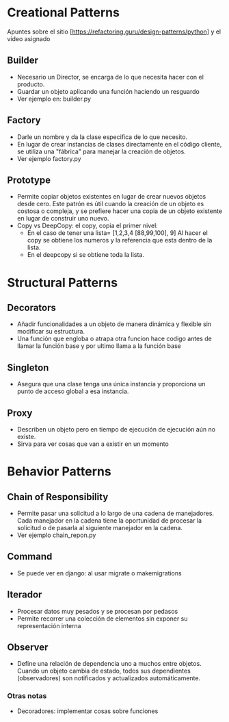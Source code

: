 
# Creational Patterns
Apuntes sobre el sitio [https://refactoring.guru/design-patterns/python] y el video asignado

## Builder

- Necesario un Director, se encarga de lo que necesita hacer con el producto.
- Guardar un objeto aplicando una función haciendo un resguardo
- Ver ejemplo en: builder.py

## Factory
-  Darle un nombre y da la clase especifica de lo que necesito.
-  En lugar de crear instancias de clases directamente en el código cliente, se utiliza una "fábrica" para manejar la creación de objetos.
- Ver ejemplo factory.py

## Prototype

- Permite copiar objetos existentes en lugar de crear nuevos objetos desde cero. Este patrón es útil cuando la creación de un objeto es costosa o compleja, y se prefiere hacer una copia de un objeto existente en lugar de construir uno nuevo.
- Copy vs DeepCopy: el copy, copia el primer nivel:
	- En el caso de tener una lista= [1,2,3,4 [88,99,100], 9]
		Al hacer el copy se obtiene los numeros y la referencia que esta dentro de la lista.
	- En el deepcopy si se obtiene toda la lista.


# Structural Patterns
## Decorators

- Añadir funcionalidades a un objeto de manera dinámica y flexible sin modificar su estructura.
- Una función que engloba o atrapa otra funcion hace codigo antes de llamar la función base y por ultimo llama a la función base

## Singleton
- Asegura que una clase tenga una única instancia y proporciona un punto de acceso global a esa instancia.

## Proxy
- Describen un objeto pero en tiempo de ejecución de ejecución aún no existe. 
- Sirva para ver cosas que van a existir en un momento

# Behavior Patterns

## Chain of Responsibility

- Permite pasar una solicitud a lo largo de una cadena de manejadores. Cada manejador en la cadena tiene la oportunidad de procesar la solicitud o de pasarla al siguiente manejador en la cadena.
-  Ver ejemplo chain_repon.py

## Command

- Se puede ver en django:  al usar migrate o makemigrations
## Iterador 

- Procesar datos muy pesados y se procesan por pedasos
- Permite recorrer una colección de elementos sin exponer su representación interna

## Observer

- Define una relación de dependencia uno a muchos entre objetos. Cuando un objeto cambia de estado, todos sus dependientes (observadores) son notificados y actualizados automáticamente.

### Otras notas
- Decoradores: implementar cosas sobre funciones